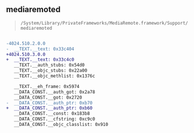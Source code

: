 ## mediaremoted

> `/System/Library/PrivateFrameworks/MediaRemote.framework/Support/mediaremoted`

```diff

-4024.510.2.0.0
-  __TEXT.__text: 0x33c404
+4024.510.3.0.0
+  __TEXT.__text: 0x33c4c0
   __TEXT.__auth_stubs: 0x54d0
   __TEXT.__objc_stubs: 0x22a00
   __TEXT.__objc_methlist: 0x1376c

   __TEXT.__eh_frame: 0x5974
   __DATA_CONST.__auth_got: 0x2a78
   __DATA_CONST.__got: 0x2720
-  __DATA_CONST.__auth_ptr: 0xb70
+  __DATA_CONST.__auth_ptr: 0xb60
   __DATA_CONST.__const: 0x183b8
   __DATA_CONST.__cfstring: 0xc9c0
   __DATA_CONST.__objc_classlist: 0x910

```
